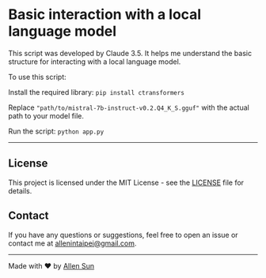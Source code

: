 # Basic interaction with a local language model

This script was developed by Claude 3.5. It helps me understand the basic structure for interacting with a local language model.

To use this script:

Install the required library: `pip install ctransformers`

Replace `"path/to/mistral-7b-instruct-v0.2.Q4_K_S.gguf"` with the actual path to your model file.

Run the script: `python app.py`

---

## License

This project is licensed under the MIT License - see the [LICENSE](LICENSE) file for details.

## Contact

If you have any questions or suggestions, feel free to open an issue or contact me at [allenintaipei@gmail.com](mailto:allnintapei@gmil.com).

---

Made with ❤️ by [Allen Sun](https://github.com/allenintaipei)
